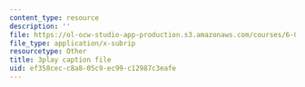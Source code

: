 ```yaml
---
content_type: resource
description: ''
file: https://ol-ocw-studio-app-production.s3.amazonaws.com/courses/6-034-artificial-intelligence-fall-2010/ef358cecc8a805c9ec99c12987c3eafe_L73hY1pBcQI.srt
file_type: application/x-subrip
resourcetype: Other
title: 3play caption file
uid: ef358cec-c8a8-05c9-ec99-c12987c3eafe
---
```

